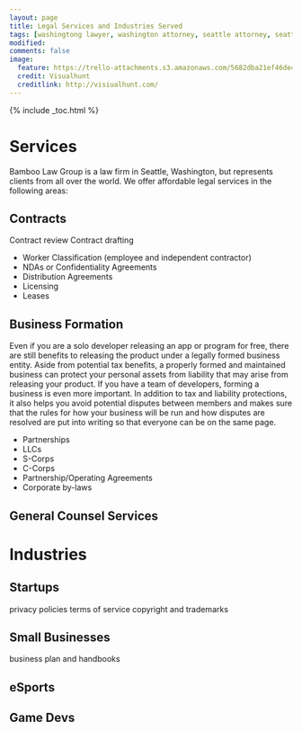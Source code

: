 ```yaml
---
layout: page
title: Legal Services and Industries Served
tags: [washingtong lawyer, washington attorney, seattle attorney, seattle videogame attorney]
modified: 
comments: false
image:
  feature: https://trello-attachments.s3.amazonaws.com/5682dba21ef46de42206db55/1600x1067/fa09531870ca9b74d64709c6dd5f466d/black-and-white-city-man-people.jpg
  credit: Visualhunt
  creditlink: http://visiualhunt.com/
---
```

{% include _toc.html %}

# Services

Bamboo Law Group is a law firm in Seattle, Washington, but represents clients from all over the world. We offer affordable legal services in the following areas:

## Contracts
Contract review
Contract drafting
+ Worker Classification (employee and independent contractor)
+ NDAs or Confidentiality Agreements
+ Distribution Agreements
+ Licensing
+ Leases


## Business Formation
Even if you are a solo developer releasing an app or program for free, there are still benefits to releasing the product under a legally formed business entity. Aside from potential tax benefits, a properly formed and maintained business can protect your personal assets from liability that may arise from releasing your product. 
If you have a team of developers, forming a business is even more important. In addition to tax and liability protections, it also helps you avoid potential disputes between members and makes sure that the rules for how your business will be run and how disputes are resolved are put into writing so that everyone can be on the same page.
+ Partnerships
+ LLCs
+ S-Corps
+ C-Corps
+ Partnership/Operating Agreements
+ Corporate by-laws

## General Counsel Services

# Industries

## Startups
privacy policies
terms of service
copyright and trademarks

## Small Businesses
business plan and handbooks

## eSports

## Game Devs
